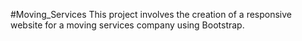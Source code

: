 #Moving_Services
This project involves the creation of a responsive website for a moving services company using Bootstrap.
